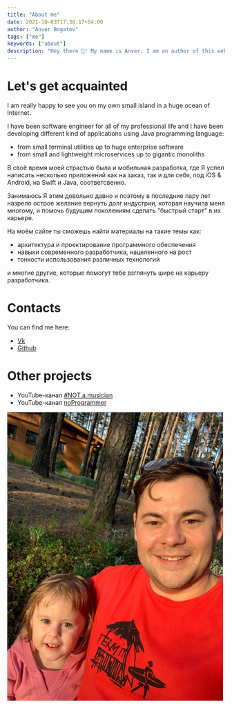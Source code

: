 ```yaml
---
title: "About me"
date: 2021-10-03T17:30:17+04:00
author: "Anver Bogatov"
tags: ["me"]
keywords: ["about"]
description: "Hey there 👋! My name is Anver. I am an author of this web site and all of it's materials."
---
```


# Let's get acquainted

I am really happy to see you on my own small island in a huge ocean of Internet.

I have been software engineer for all of my professional life and I have been developing different kind of applications using Java programming language:
* from small terminal utilities up to huge enterprise software
* from small and lightweight microservices up to gigantic monoliths

В своё время моей страстью была и мобильная разработка, где Я успел написать несколько приложений как на заказ, так и для себя, под iOS & Android, на Swift и Java, соответсвенно. 

Занимаюсь Я этим довольно давно и поэтому в последние пару лет назрело острое желание вернуть долг индустрии, которая научила меня многому, и помочь будущим поколениям сделать "быстрый старт" в их карьере.

На моём сайте ты сможешь найти материалы на такие темы как:
* архитектура и проектирование программного обеспечения
* навыки современного разработчика, нацеленного на рост
* тонкости использования различных технологий

и многие другие, которые помогут тебе взглянуть шире на карьеру разработчика.

# Contacts

You can find me here:
* [Vk](https://vk.com/anverbogatov)
* [Github](https://github.com/anverbogatov)

# Other projects

* YouTube-канал [#NOT.a.musician](https://www.youtube.com/channel/UCYcClck5kXPmHskLrHaihBQ)
* YouTube-канал [noProgrammer](https://www.youtube.com/channel/UC2oyEaWybm66PdP0g4hKLKA)

![Me and my youngest daughter](/images/about/photo.jpg)